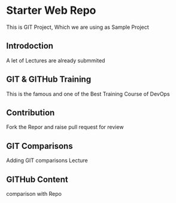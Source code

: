 # Starter Web Repo

This is GIT Project, Which we are using as Sample Project

## Introdoction
A let of Lectures are already submmited

## GIT & GITHub Training
This is the famous and one of the Best Training Course of DevOps

## Contribution
Fork the Repor and raise pull request for review

## GIT Comparisons
Adding GIT comparisons Lecture

## GITHub Content
comparison with Repo